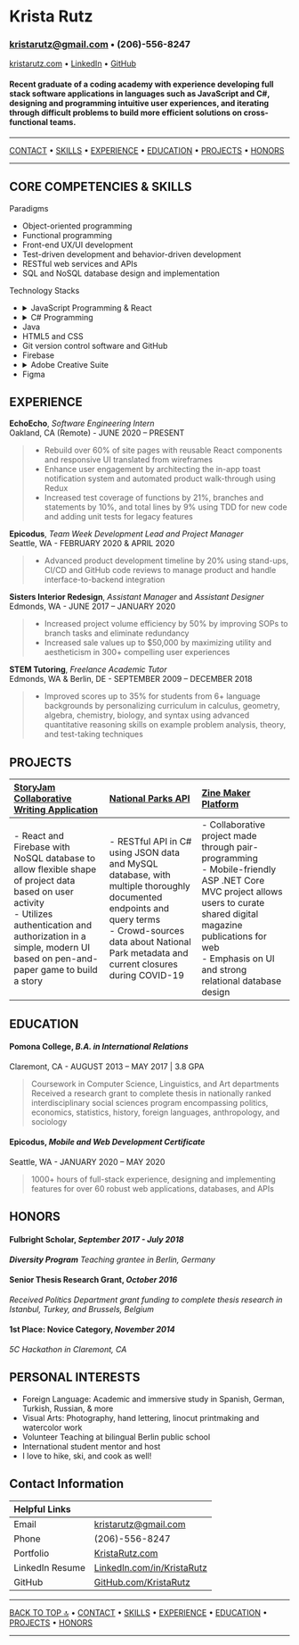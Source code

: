 # Krista Rutz


### <kristarutz@gmail.com> • (206)-556-8247 

[kristarutz.com](http://www.kristarutz.com "Krista's personal site") • [LinkedIn](http://www.linkedin.com/in/kristarutz "Krista's LinkedIn profile") • [GitHub](http://www.github.com/KristaRutz "Krista's GitHub portfolio")


#### Recent graduate of a coding academy with experience developing full stack software applications in languages such as JavaScript and C#, designing and programming intuitive user experiences, and iterating through difficult problems to build more efficient solutions on cross-functional teams.

---

[CONTACT](#Contact-information) • [SKILLS](#Core-competencies-&-skills) • [EXPERIENCE](#Experience) • [EDUCATION](#Education) • [PROJECTS](#Projects) • [HONORS](#Honors)

---


## CORE COMPETENCIES & SKILLS

Paradigms
-  Object-oriented programming
-  Functional programming  
-  Front-end UX/UI development
-  Test-driven development and behavior-driven development
-  RESTful web services and APIs
-  SQL and NoSQL database design and implementation

Technology Stacks
- <details>
    <summary>JavaScript Programming & React</summary>
    <ul>
        <li>ES6 proficiency</li>
        <li>Node.js Framework, npm</li>
        <li>React
            <ul>
                <li>Redux</li>
                <li>Enzyme testing</li>
                <li>styled components</li>
            </ul>
        </li>
        <li>JSON</li>
        <li>jQuery</li>
        <li>Jest testing</li>
    </ul></details>
- <details>
    <summary>C# Programming</summary>
    <ul>
        <li>.NET Core framework</li>
        <li>Razor pages</li>
        <li>ASP .NET Core Model-View-Controller pattern</li>
        <li>Entity Framework ORM</li>
    </ul></details>
-  Java
-  HTML5 and CSS
-  Git version control software and GitHub
-  Firebase
-  <details>
    <summary>Adobe Creative Suite</summary>
    <ul>  
        <li>Photoshop</li>
        <li>Illustrator</li>
        <li>Lightroom</li>
    </ul></details>
- Figma
  

##  EXPERIENCE

**EchoEcho**, *Software Engineering Intern*  
Oakland, CA (Remote) - JUNE 2020 – PRESENT

>-   Rebuild over 60% of site pages with reusable React components and responsive UI translated from wireframes
>-   Enhance user engagement by architecting the in-app toast notification system and automated product walk-through using Redux   
>-   Increased test coverage of functions by 21%, branches and statements by 10%, and total lines by 9% using TDD for new code and adding unit tests for legacy features
    

**Epicodus**, *Team Week Development Lead and Project Manager*  
Seattle, WA - FEBRUARY 2020 & APRIL 2020

>-   Advanced product development timeline by 20% using stand-ups, CI/CD and GitHub code reviews to manage product and handle interface-to-backend integration



**Sisters Interior Redesign**, *Assistant Manager* and *Assistant Designer*  
Edmonds, WA - JUNE 2017 – JANUARY 2020

>-   Increased project volume efficiency by 50% by improving SOPs to branch tasks and eliminate redundancy    
>-   Increased sale values up to $50,000 by maximizing utility and aestheticism in 300+ compelling user experiences
    

**STEM Tutoring**, *Freelance  Academic Tutor*  
Edmonds, WA & Berlin, DE - SEPTEMBER 2009 – DECEMBER 2018

>-   Improved scores up to 35% for students from 6+ language backgrounds by personalizing curriculum in calculus, geometry, algebra, chemistry, biology, and syntax using advanced quantitative reasoning skills on example problem analysis, theory, and test-taking techniques
    

## PROJECTS

| [StoryJam Collaborative Writing Application](http://story-jam.firebaseapp.com/) | [National Parks API](http://github.com/KristaRutz/National_Parks_API) |  [Zine Maker Platform](http://github.com/ZineMaker/ZineClient.Solution) |
| :--- | :--- | :--- | 
| - React and Firebase with NoSQL database to allow flexible shape of project data based on user activity <br> - Utilizes authentication and authorization in a simple, modern UI based on pen-and-paper game to build a story | -   RESTful API in C# using JSON data and MySQL database, with multiple thoroughly documented endpoints and query terms  <br> - Crowd-sources data about National Park metadata and current closures during COVID-19 | - Collaborative project made through pair-programming <br> - Mobile-friendly ASP .NET Core MVC project allows users to curate shared digital magazine publications for web <br> - Emphasis on UI and strong relational database design|
    

## EDUCATION
#### **Pomona College**, *B.A. in International Relations*

Claremont, CA - AUGUST 2013 – MAY 2017 | 3.8 GPA
> Coursework in Computer Science, Linguistics, and Art departments
> Received a research grant to complete thesis in nationally ranked interdisciplinary social sciences program encompassing politics, economics, statistics, history, foreign languages, anthropology, and sociology
#### **Epicodus**, *Mobile and Web Development Certificate*
Seattle, WA - JANUARY 2020 – MAY 2020
> 1000+ hours of full-stack experience, designing and implementing features for over 60 robust web applications, databases, and APIs
    


##  HONORS

#### Fulbright Scholar, *September 2017 - July 2018*
***Diversity Program** Teaching grantee in Berlin, Germany*
#### Senior Thesis Research Grant, *October 2016*
*Received Politics Department grant funding to complete thesis research in Istanbul, Turkey, and Brussels, Belgium*
#### 1st Place: Novice Category, *November 2014*
*5C Hackathon in Claremont, CA*

  

## PERSONAL INTERESTS

-   Foreign Language: Academic and immersive study in Spanish, German, Turkish, Russian, & more
-   Visual Arts: Photography, hand lettering, linocut printmaking and watercolor work    
-   Volunteer Teaching at bilingual Berlin public school    
-   International student mentor and host
-   I love to hike, ski, and cook as well!

## Contact Information

| Helpful Links                                      |  | 
| :-------------------------------------------- | :----------- | 
| Email | <kristarutz@gmail.com> |
| Phone | (206)-556-8247 |
| Portfolio | [KristaRutz.com](http://www.kristarutz.com) |
| LinkedIn Resume | [LinkedIn.com/in/KristaRutz](http://www.linkedin.com/in/kristarutz) |
| GitHub | [GitHub.com/KristaRutz](http://www.github.com/KristaRutz) |


---
[BACK TO TOP :top:](#Krista-Rutz) • [CONTACT](#Contact-information) • [SKILLS](#Core-competencies-&-skills) • [EXPERIENCE](#Experience) • [EDUCATION](#Education) • [PROJECTS](#Projects) • [HONORS](#Honors)

---